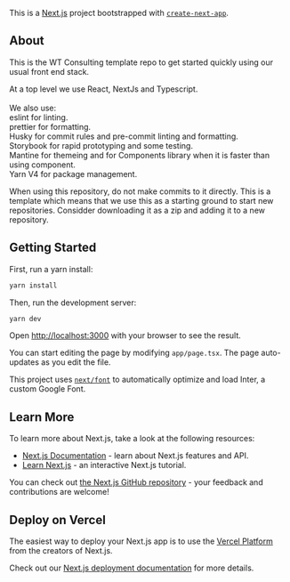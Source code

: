 This is a [Next.js](https://nextjs.org/) project bootstrapped with [`create-next-app`](https://github.com/vercel/next.js/tree/canary/packages/create-next-app).

## About
This is the WT Consulting template repo to get started quickly using our usual front end stack. 

At a top level we use React, NextJs and Typescript. <br> <br>
We also use: <br> 
eslint for linting. <br>
prettier for formatting. <br>
Husky for commit rules and pre-commit linting and formatting. <br>
Storybook for rapid prototyping and some testing.  <br>
Mantine for themeing and for Components library when it is faster than using component. <br>
Yarn V4 for package management.

When using this repository, do not make commits to it directly. This is a template which means that we use this as a starting ground to start new repositories. Considder downloading it as a zip and adding it to a new repository. 

## Getting Started
First, run a yarn install: 

```bash
yarn install
```
Then, run the development server:
```bash
yarn dev
```

Open [http://localhost:3000](http://localhost:3000) with your browser to see the result.

You can start editing the page by modifying `app/page.tsx`. The page auto-updates as you edit the file.

This project uses [`next/font`](https://nextjs.org/docs/basic-features/font-optimization) to automatically optimize and load Inter, a custom Google Font.

## Learn More

To learn more about Next.js, take a look at the following resources:

- [Next.js Documentation](https://nextjs.org/docs) - learn about Next.js features and API.
- [Learn Next.js](https://nextjs.org/learn) - an interactive Next.js tutorial.

You can check out [the Next.js GitHub repository](https://github.com/vercel/next.js/) - your feedback and contributions are welcome!

## Deploy on Vercel

The easiest way to deploy your Next.js app is to use the [Vercel Platform](https://vercel.com/new?utm_medium=default-template&filter=next.js&utm_source=create-next-app&utm_campaign=create-next-app-readme) from the creators of Next.js.

Check out our [Next.js deployment documentation](https://nextjs.org/docs/deployment) for more details.
